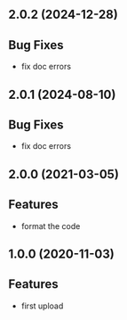 ## 2.0.2 (2024-12-28)

## Bug Fixes

- fix doc errors

## 2.0.1 (2024-08-10)

## Bug Fixes

- fix doc errors

## 2.0.0 (2021-03-05)

## Features

- format the code

## 1.0.0 (2020-11-03)

## Features

- first upload